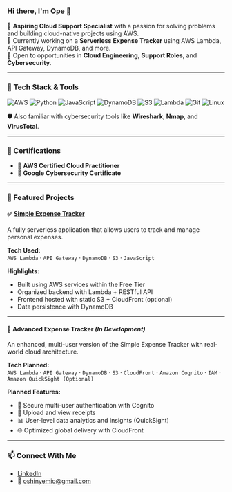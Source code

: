 ### Hi there, I'm Ope 👋

🌱 **Aspiring Cloud Support Specialist** with a passion for solving problems and building cloud-native projects using AWS.  
🔧 Currently working on a **Serverless Expense Tracker** using AWS Lambda, API Gateway, DynamoDB, and more.  
🚀 Open to opportunities in **Cloud Engineering**, **Support Roles**, and **Cybersecurity**.

---

### 🧰 Tech Stack & Tools
![AWS](https://img.shields.io/badge/AWS-%23FF9900.svg?style=for-the-badge&logo=amazon-aws&logoColor=white)
![Python](https://img.shields.io/badge/Python-3776AB?style=for-the-badge&logo=python&logoColor=white)
![JavaScript](https://img.shields.io/badge/JavaScript-F7DF1E?style=for-the-badge&logo=javascript&logoColor=black)
![DynamoDB](https://img.shields.io/badge/DynamoDB-4053D6?style=for-the-badge&logo=amazon-dynamodb&logoColor=white)
![S3](https://img.shields.io/badge/S3-%23FF9900.svg?style=for-the-badge&logo=amazon-s3&logoColor=white)
![Lambda](https://img.shields.io/badge/AWS%20Lambda-%23FF9900.svg?style=for-the-badge&logo=aws-lambda&logoColor=white)
![Git](https://img.shields.io/badge/Git-F05032?style=for-the-badge&logo=git&logoColor=white)
![Linux](https://img.shields.io/badge/Linux-FCC624?style=for-the-badge&logo=linux&logoColor=black)

🛡️ Also familiar with cybersecurity tools like **Wireshark**, **Nmap**, and **VirusTotal**.

---

### 📜 Certifications
- 🏅 **AWS Certified Cloud Practitioner**
- 🔐 **Google Cybersecurity Certificate**

---

### 📌 Featured Projects

#### ✅ [Simple Expense Tracker](https://github.com/oshinyemio/simple-expense-tracker)
A fully serverless application that allows users to track and manage personal expenses.

**Tech Used:**  
`AWS Lambda` · `API Gateway` · `DynamoDB` · `S3` · `JavaScript`

**Highlights:**
- Built using AWS services within the Free Tier
- Organized backend with Lambda + RESTful API
- Frontend hosted with static S3 + CloudFront (optional)
- Data persistence with DynamoDB

---

#### 🚧 Advanced Expense Tracker *(In Development)*
An enhanced, multi-user version of the Simple Expense Tracker with real-world cloud architecture.

**Tech Planned:**  
`AWS Lambda` · `API Gateway` · `DynamoDB` · `S3` · `CloudFront` · `Amazon Cognito` · `IAM` · `Amazon QuickSight (Optional)`

**Planned Features:**
- 🔐 Secure multi-user authentication with Cognito
- 🧾 Upload and view receipts
- 📊 User-level data analytics and insights (QuickSight)
- 🌐 Optimized global delivery with CloudFront

---

### 📫 Connect With Me

- [LinkedIn](https://linkedin.com/in/oshinyemio)
- 📧 oshinyemio@gmail.com
